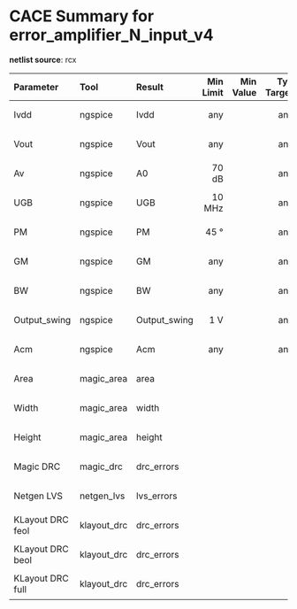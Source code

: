 
# CACE Summary for error_amplifier_N_input_v4

**netlist source**: rcx

|      Parameter       |         Tool         |     Result      | Min Limit  |  Min Value   | Typ Target |  Typ Value   | Max Limit  |  Max Value   |  Status  |
| :------------------- | :------------------- | :-------------- | ---------: | -----------: | ---------: | -----------: | ---------: | -----------: | :------: |
| Ivdd                 | ngspice              | Ivdd                 |             any |          ​ |          any |          ​ |          any |          ​ |   Skip 🟧    |
| Vout                 | ngspice              | Vout                 |             any |          ​ |          any |          ​ |          any |          ​ |   Skip 🟧    |
| Av                   | ngspice              | A0                   |           70 dB |          ​ |          any |          ​ |          any |          ​ |   Skip 🟧    |
| UGB                  | ngspice              | UGB                  |          10 MHz |          ​ |          any |          ​ |          any |          ​ |   Skip 🟧    |
| PM                   | ngspice              | PM                   |            45 ° |          ​ |          any |          ​ |          any |          ​ |   Skip 🟧    |
| GM                   | ngspice              | GM                   |             any |          ​ |          any |          ​ |          any |          ​ |   Skip 🟧    |
| BW                   | ngspice              | BW                   |             any |          ​ |          any |          ​ |          any |          ​ |   Skip 🟧    |
| Output_swing         | ngspice              | Output_swing         |             1 V |          ​ |          any |          ​ |          any |          ​ |   Skip 🟧    |
| Acm                  | ngspice              | Acm                  |             any |          ​ |          any |          ​ |          any |          ​ |   Skip 🟧    |
| Area                 | magic_area           | area                 |               ​ |          ​ |            ​ |          ​ |          any |          ​ |   Skip 🟧    |
| Width                | magic_area           | width                |               ​ |          ​ |            ​ |          ​ |          any |          ​ |   Skip 🟧    |
| Height               | magic_area           | height               |               ​ |          ​ |            ​ |          ​ |          any |          ​ |   Skip 🟧    |
| Magic DRC            | magic_drc            | drc_errors           |               ​ |          ​ |            ​ |          ​ |            0 |          ​ |   Skip 🟧    |
| Netgen LVS           | netgen_lvs           | lvs_errors           |               ​ |          ​ |            ​ |          ​ |            0 |          ​ |   Skip 🟧    |
| KLayout DRC feol     | klayout_drc          | drc_errors           |               ​ |          ​ |            ​ |          ​ |            0 |          ​ |   Skip 🟧    |
| KLayout DRC beol     | klayout_drc          | drc_errors           |               ​ |          ​ |            ​ |          ​ |            0 |          ​ |   Skip 🟧    |
| KLayout DRC full     | klayout_drc          | drc_errors           |               ​ |          ​ |            ​ |          ​ |            0 |          ​ |   Skip 🟧    |

